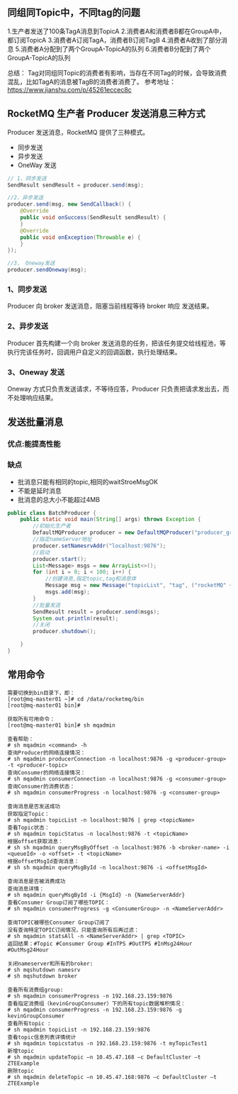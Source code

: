 ## 同组同Topic中，不同tag的问题
1.生产者发送了100条TagA消息到TopicA
2.消费者A和消费者B都在GroupA中，都订阅TopicA
3.消费者A订阅TagA，消费者B订阅TagB
4.消费者A收到了部分消息
5.消费者A分配到了两个GroupA-TopicA的队列
6.消费者B分配到了两个GroupA-TopicA的队列

总结：
Tag对同组同Topic的消费者有影响，当存在不同Tag的时候，会导致消费混乱，比如TagA的消息被TagB的消费者消费了。
参考地址：https://www.jianshu.com/p/45261eccec8c
## RocketMQ 生产者 Producer 发送消息三种方式
Producer 发送消息，RocketMQ 提供了三种模式。
- 同步发送
- 异步发送
- OneWay 发送
```java
// 1、同步发送
SendResult sendResult = producer.send(msg);

//2、异步发送
producer.send(msg, new SendCallback() {
    @Override
    public void onSuccess(SendResult sendResult) {
    }
    @Override
    public void onException(Throwable e) {
    }
});

//3、 Oneway发送
producer.sendOneway(msg);
```
### 1、同步发送
Producer 向 broker 发送消息，阻塞当前线程等待 broker 响应 发送结果。
### 2、异步发送
Producer 首先构建一个向 broker 发送消息的任务，把该任务提交给线程池，等执行完该任务时，回调用户自定义的回调函数，执行处理结果。
### 3、Oneway 发送
Oneway 方式只负责发送请求，不等待应答，Producer 只负责把请求发出去，而不处理响应结果。

## 发送批量消息

### 优点:能提高性能
### 缺点
-  批消息只能有相同的topic,相同的waitStroeMsgOK
- 不能是延时消息
- 批消息的总大小不能超过4MB
```java
public class BatchProducer {
    public static void main(String[] args) throws Exception {
        //初始化生产者
        DefaultMQProducer producer = new DefaultMQProducer("producer_group");
        //指定nameServer地址
        producer.setNamesrvAddr("localhost:9876");
        //启动
        producer.start();
        List<Message> msgs = new ArrayList<>();
        for (int i = 0; i < 100; i++) {
            //创建消息,指定topic,tag和消息体
            Message msg = new Message("topicList", "tag", ("rocketMQ" + i).getBytes(RemotingHelper.DEFAULT_CHARSET));
            msgs.add(msg);
        }
        //批量发送
        SendResult result = producer.send(msgs);
        System.out.println(result);
        //关闭
        producer.shutdown();

    }
}
```
## 常用命令

```config
需要切换到bin目录下，即：
[root@mq-master01 ~]# cd /data/rocketmq/bin
[root@mq-master01 bin]#
 
获取所有可用命令：
[root@mq-master01 bin]# sh mqadmin
 
查看帮助：
# sh mqadmin <command> -h
查询Producer的网络连接情况：
# sh mqadmin producerConnection -n localhost:9876 -g <producer-group> -t <producer-topic>
查询Consumer的网络连接情况：
# sh mqadmin consumerConnection -n localhost:9876 -g <consumer-group>
查询Consumer的消费状态：
# sh mqadmin consumerProgress -n localhost:9876 -g <consumer-group>
 
查询消息是否发送成功
获取指定Topic：
# sh mqadmin topicList -n localhost:9876 | grep <topicName>
查看Topic状态：
# sh mqadmin topicStatus -n localhost:9876 -t <topicName>
根据offset获取消息：
# sh sh mqadmin queryMsgByOffset -n localhost:9876 -b <broker-name> -i <queueId> -o <offset> -t <topicName>
根据offsetMsgId查询消息：
# sh sh mqadmin queryMsgById -n localhost:9876 -i <offsetMsgId>
 
查询消息是否被消费成功
查询消息详情：
# sh mqadmin queryMsgById -i {MsgId} -n {NameServerAddr}
查看Consumer Group订阅了哪些TOPIC：
# sh mqadmin consumerProgress -g <ConsumerGroup> -n <NameServerAddr>
 
查询TOPIC被哪些Consumer Group订阅了
没有查询特定TOPIC订阅情况，只能查询所有后再过滤：
# sh mqadmin statsAll -n <NameServerAddr> | grep <TOPIC>
返回结果：#Topic #Consumer Group #InTPS #OutTPS #InMsg24Hour #OutMsg24Hour
 
关闭nameserver和所有的broker:
# sh mqshutdown namesrv
# sh mqshutdown broker
 
查看所有消费组group:
# sh mqadmin consumerProgress -n 192.168.23.159:9876
查看指定消费组（kevinGroupConsumer）下的所有topic数据堆积情况：
# sh mqadmin consumerProgress -n 192.168.23.159:9876 -g kevinGroupConsumer
查看所有topic :
# sh mqadmin topicList -n 192.168.23.159:9876
查看topic信息列表详情统计
# sh mqadmin topicstatus -n 192.168.23.159:9876 -t myTopicTest1
新增topic
# sh mqadmin updateTopic –n 10.45.47.168 –c DefaultCluster –t ZTEExample
删除topic
# sh mqadmin deleteTopic –n 10.45.47.168:9876 –c DefaultCluster –t ZTEExample
```
